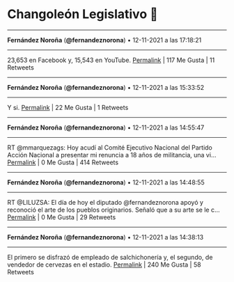 # Changoleón Legislativo 🙈
*****
**Fernández Noroña** (**@fernandeznorona**) • 12-11-2021 a las 17:18:21
*****
23,653 en Facebook y, 15,543 en YouTube.
[Permalink](https://twitter.com/fernandeznorona/status/1459329757292675081) | 117 Me Gusta | 11 Retweets
*****
**Fernández Noroña** (**@fernandeznorona**) • 12-11-2021 a las 15:33:52
*****
Y si.
[Permalink](https://twitter.com/fernandeznorona/status/1459303461514727426) | 22 Me Gusta | 1 Retweets
*****
**Fernández Noroña** (**@fernandeznorona**) • 12-11-2021 a las 14:55:47
*****
RT @mmarquezags: Hoy acudí al Comité Ejecutivo Nacional del Partido Acción Nacional a presentar mi renuncia a 18 años de militancia, una vi…
[Permalink](https://twitter.com/fernandeznorona/status/1459293877156945926) | 0 Me Gusta | 414 Retweets
*****
**Fernández Noroña** (**@fernandeznorona**) • 12-11-2021 a las 14:48:55
*****
RT @LILUZSA: El día de hoy el diputado @fernandeznorona apoyó y reconoció el  arte de los pueblos originarios.
Señaló que a su arte se le c…
[Permalink](https://twitter.com/fernandeznorona/status/1459292149544013824) | 0 Me Gusta | 29 Retweets
*****
**Fernández Noroña** (**@fernandeznorona**) • 12-11-2021 a las 14:38:13
*****
El primero se disfrazó de empleado de salchichonería y, el segundo, de vendedor de cervezas en el estadio.
[Permalink](https://twitter.com/fernandeznorona/status/1459289456230420484) | 240 Me Gusta | 58 Retweets